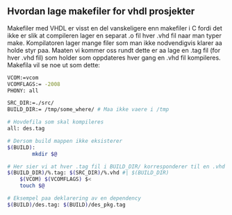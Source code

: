 ## Hvordan lage makefiler for vhdl prosjekter

Makefiler med VHDL er visst en del vanskeligere enn makefiler i C fordi det ikke er slik at compileren lager en separat .o fil 
hver .vhd fil naar man typer make. Kompilatoren lager mange filer som man ikke nodvendigvis klarer aa holde styr paa. Maaten
vi kommer oss rundt dette er aa lage en .tag fil (for hver .vhd fil) som holder som oppdateres hver gang en .vhd fil kompileres.
Makefila vil se noe ut som dette:

```bash
VCOM:=vcom
VCOMFLAGS:= -2008
PHONY: all

SRC_DIR:=./src/
BUILD_DIR:= /tmp/some_where/ # Maa ikke vaere i /tmp

# Hovdefila som skal kompileres
all: des.tag

# Dersom build mappen ikke eksisterer
$(BUILD):
        mkdir $@

# Her sier vi at hver .tag fil i BUILD_DIR/ korresponderer til en .vhd fil i SRC_DIR/
$(BUILD_DIR)/%.tag: $(SRC_DIR)/%.vhd #| $(BUILD_DIR)
	$(VCOM) $(VCOMFLAGS) $<
	touch $@

# Eksempel paa deklarering av en dependency
$(BUILD)/des.tag: $(BUILD)/des_pkg.tag

```
